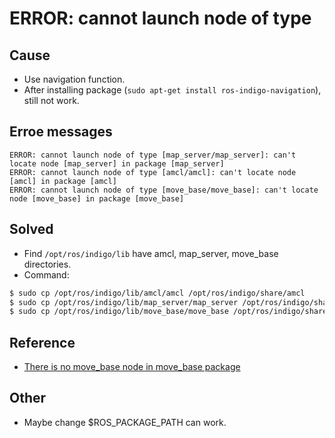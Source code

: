# ERROR: cannot launch node of type

## Cause

+ Use navigation function.
+ After installing package (`sudo apt-get install ros-indigo-navigation`), still not work.

## Erroe messages

```
ERROR: cannot launch node of type [map_server/map_server]: can't locate node [map_server] in package [map_server]
ERROR: cannot launch node of type [amcl/amcl]: can't locate node [amcl] in package [amcl]
ERROR: cannot launch node of type [move_base/move_base]: can't locate node [move_base] in package [move_base]
```

## Solved

+ Find `/opt/ros/indigo/lib` have amcl, map\_server, move\_base directories.
+ Command:

```sh
$ sudo cp /opt/ros/indigo/lib/amcl/amcl /opt/ros/indigo/share/amcl
$ sudo cp /opt/ros/indigo/lib/map_server/map_server /opt/ros/indigo/share/map_server
$ sudo cp /opt/ros/indigo/lib/move_base/move_base /opt/ros/indigo/share/move_base
```

## Reference

+ [There is no move\_base node in move\_base package](https://answers.ros.org/question/207110/there-is-no-move_base-node-in-move_base-package/?answer=236336#post-id-236336)

## Other

+ Maybe change $ROS\_PACKAGE\_PATH can work.

